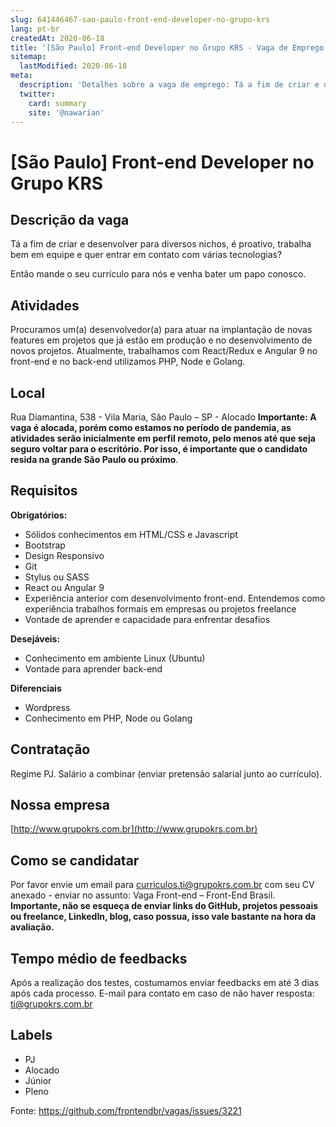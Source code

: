 ```yaml
---
slug: 641446467-sao-paulo-front-end-developer-no-grupo-krs
lang: pt-br
createdAt: 2020-06-18
title: '[São Paulo] Front-end Developer no Grupo KRS - Vaga de Emprego'
sitemap:
  lastModified: 2020-06-18
meta:
  description: 'Detalhes sobre a vaga de emprego: Tá a fim de criar e desenvolver para diversos nichos, é proativo, trabalha bem em equipe e quer entrar em contato com várias tecnologias? Então mande o seu currículo para nós e venha bater um papo conosco.'
  twitter:
    card: summary
    site: '@nawarian'
---
```


# [São Paulo] Front-end Developer no Grupo KRS

## Descrição da vaga

Tá a fim de criar e desenvolver para diversos nichos, é proativo, trabalha bem em equipe e quer entrar em contato com várias tecnologias?

Então mande o seu currículo para nós e venha bater um papo conosco.

## Atividades

Procuramos um(a) desenvolvedor(a) para atuar na implantação de novas features em projetos que já estão em produção e no desenvolvimento de novos projetos. Atualmente, trabalhamos com React/Redux e Angular 9 no front-end e no back-end utilizamos PHP, Node e Golang.

## Local

Rua Diamantina, 538 - Vila Maria, São Paulo – SP - Alocado
**Importante: A vaga é alocada, porém como estamos no período de pandemia, as atividades serão inicialmente em perfil remoto, pelo menos até que seja seguro voltar para o escritório. Por isso, é importante que o candidato resida na grande São Paulo ou próximo**.

## Requisitos

**Obrigatórios:**

- Sólidos conhecimentos em HTML/CSS e Javascript
- Bootstrap
- Design Responsivo
- Git
- Stylus ou SASS
- React ou Angular 9
- Experiência anterior com desenvolvimento front-end. Entendemos como experiência trabalhos formais em empresas ou projetos freelance
- Vontade de aprender e capacidade para enfrentar desafios

**Desejáveis:**

- Conhecimento em ambiente Linux (Ubuntu)
- Vontade para aprender back-end

**Diferenciais**

- Wordpress
- Conhecimento em PHP, Node ou Golang

## Contratação

Regime PJ.
Salário a combinar (enviar pretensão salarial junto ao currículo).

## Nossa empresa

[http://www.grupokrs.com.br](http://www.grupokrs.com.br)

## Como se candidatar

Por favor envie um email para curriculos.ti@grupokrs.com.br com seu CV anexado - enviar no assunto: Vaga Front-end – Front-End Brasil.
**Importante, não se esqueça de enviar links do GitHub, projetos pessoais ou freelance, LinkedIn, blog, caso possua, isso vale bastante na hora da avaliação.**

## Tempo médio de feedbacks

Após a realização dos testes, costumamos enviar feedbacks em até 3 dias após cada processo.
E-mail para contato em caso de não haver resposta: ti@grupokrs.com.br

## Labels
- PJ
- Alocado
- Júnior
- Pleno

Fonte: https://github.com/frontendbr/vagas/issues/3221